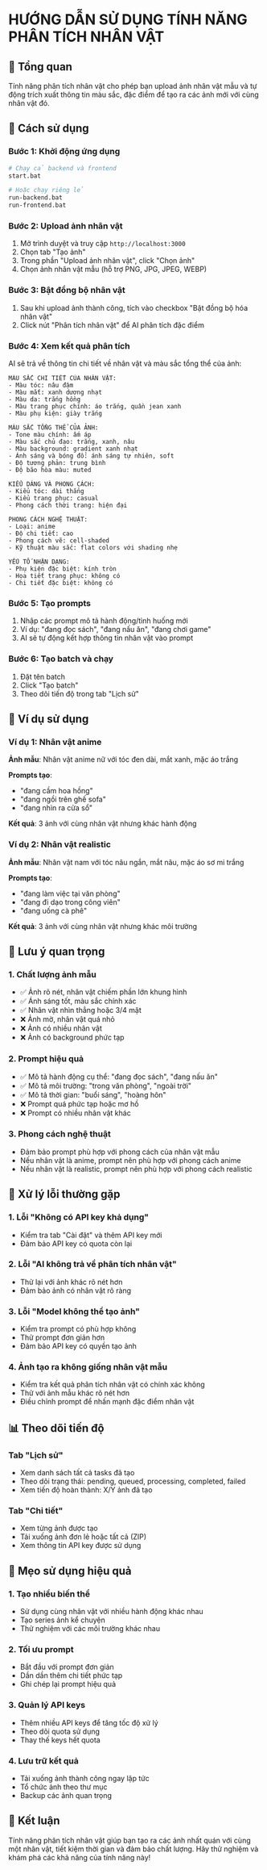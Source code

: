 # HƯỚNG DẪN SỬ DỤNG TÍNH NĂNG PHÂN TÍCH NHÂN VẬT

## 🎯 Tổng quan
Tính năng phân tích nhân vật cho phép bạn upload ảnh nhân vật mẫu và tự động trích xuất thông tin màu sắc, đặc điểm để tạo ra các ảnh mới với cùng nhân vật đó.

## 🚀 Cách sử dụng

### Bước 1: Khởi động ứng dụng
```bash
# Chạy cả backend và frontend
start.bat

# Hoặc chạy riêng lẻ
run-backend.bat
run-frontend.bat
```

### Bước 2: Upload ảnh nhân vật
1. Mở trình duyệt và truy cập `http://localhost:3000`
2. Chọn tab "Tạo ảnh"
3. Trong phần "Upload ảnh nhân vật", click "Chọn ảnh"
4. Chọn ảnh nhân vật mẫu (hỗ trợ PNG, JPG, JPEG, WEBP)

### Bước 3: Bật đồng bộ nhân vật
1. Sau khi upload ảnh thành công, tích vào checkbox "Bật đồng bộ hóa nhân vật"
2. Click nút "Phân tích nhân vật" để AI phân tích đặc điểm

### Bước 4: Xem kết quả phân tích
AI sẽ trả về thông tin chi tiết về nhân vật và màu sắc tổng thể của ảnh:
```
MÀU SẮC CHI TIẾT CỦA NHÂN VẬT:
- Màu tóc: nâu đậm
- Màu mắt: xanh dương nhạt  
- Màu da: trắng hồng
- Màu trang phục chính: áo trắng, quần jean xanh
- Màu phụ kiện: giày trắng

MÀU SẮC TỔNG THỂ CỦA ẢNH:
- Tone màu chính: ấm áp
- Màu sắc chủ đạo: trắng, xanh, nâu
- Màu background: gradient xanh nhạt
- Ánh sáng và bóng đổ: ánh sáng tự nhiên, soft
- Độ tương phản: trung bình
- Độ bão hòa màu: muted

KIỂU DÁNG VÀ PHONG CÁCH:
- Kiểu tóc: dài thẳng
- Kiểu trang phục: casual
- Phong cách thời trang: hiện đại

PHONG CÁCH NGHỆ THUẬT:
- Loại: anime
- Độ chi tiết: cao
- Phong cách vẽ: cell-shaded
- Kỹ thuật màu sắc: flat colors với shading nhẹ

YẾU TỐ NHẬN DẠNG:
- Phụ kiện đặc biệt: kính tròn
- Họa tiết trang phục: không có
- Chi tiết đặc biệt: không có
```

### Bước 5: Tạo prompts
1. Nhập các prompt mô tả hành động/tình huống mới
2. Ví dụ: "đang đọc sách", "đang nấu ăn", "đang chơi game"
3. AI sẽ tự động kết hợp thông tin nhân vật vào prompt

### Bước 6: Tạo batch và chạy
1. Đặt tên batch
2. Click "Tạo batch"
3. Theo dõi tiến độ trong tab "Lịch sử"

## 📝 Ví dụ sử dụng

### Ví dụ 1: Nhân vật anime
**Ảnh mẫu**: Nhân vật anime nữ với tóc đen dài, mắt xanh, mặc áo trắng

**Prompts tạo**:
- "đang cầm hoa hồng"
- "đang ngồi trên ghế sofa"
- "đang nhìn ra cửa sổ"

**Kết quả**: 3 ảnh với cùng nhân vật nhưng khác hành động

### Ví dụ 2: Nhân vật realistic
**Ảnh mẫu**: Nhân vật nam với tóc nâu ngắn, mắt nâu, mặc áo sơ mi trắng

**Prompts tạo**:
- "đang làm việc tại văn phòng"
- "đang đi dạo trong công viên"
- "đang uống cà phê"

**Kết quả**: 3 ảnh với cùng nhân vật nhưng khác môi trường

## 🎨 Lưu ý quan trọng

### 1. Chất lượng ảnh mẫu
- ✅ Ảnh rõ nét, nhân vật chiếm phần lớn khung hình
- ✅ Ánh sáng tốt, màu sắc chính xác
- ✅ Nhân vật nhìn thẳng hoặc 3/4 mặt
- ❌ Ảnh mờ, nhân vật quá nhỏ
- ❌ Ảnh có nhiều nhân vật
- ❌ Ảnh có background phức tạp

### 2. Prompt hiệu quả
- ✅ Mô tả hành động cụ thể: "đang đọc sách", "đang nấu ăn"
- ✅ Mô tả môi trường: "trong văn phòng", "ngoài trời"
- ✅ Mô tả thời gian: "buổi sáng", "hoàng hôn"
- ❌ Prompt quá phức tạp hoặc mơ hồ
- ❌ Prompt có nhiều nhân vật khác

### 3. Phong cách nghệ thuật
- Đảm bảo prompt phù hợp với phong cách của nhân vật mẫu
- Nếu nhân vật là anime, prompt nên phù hợp với phong cách anime
- Nếu nhân vật là realistic, prompt nên phù hợp với phong cách realistic

## 🔧 Xử lý lỗi thường gặp

### 1. Lỗi "Không có API key khả dụng"
- Kiểm tra tab "Cài đặt" và thêm API key mới
- Đảm bảo API key có quota còn lại

### 2. Lỗi "AI không trả về phân tích nhân vật"
- Thử lại với ảnh khác rõ nét hơn
- Đảm bảo ảnh có nhân vật rõ ràng

### 3. Lỗi "Model không thể tạo ảnh"
- Kiểm tra prompt có phù hợp không
- Thử prompt đơn giản hơn
- Đảm bảo API key có quyền tạo ảnh

### 4. Ảnh tạo ra không giống nhân vật mẫu
- Kiểm tra kết quả phân tích nhân vật có chính xác không
- Thử với ảnh mẫu khác rõ nét hơn
- Điều chỉnh prompt để nhấn mạnh đặc điểm nhân vật

## 📊 Theo dõi tiến độ

### Tab "Lịch sử"
- Xem danh sách tất cả tasks đã tạo
- Theo dõi trạng thái: pending, queued, processing, completed, failed
- Xem tiến độ hoàn thành: X/Y ảnh đã tạo

### Tab "Chi tiết"
- Xem từng ảnh được tạo
- Tải xuống ảnh đơn lẻ hoặc tất cả (ZIP)
- Xem thông tin API key được sử dụng

## 🚀 Mẹo sử dụng hiệu quả

### 1. Tạo nhiều biến thể
- Sử dụng cùng nhân vật với nhiều hành động khác nhau
- Tạo series ảnh kể chuyện
- Thử nghiệm với các môi trường khác nhau

### 2. Tối ưu prompt
- Bắt đầu với prompt đơn giản
- Dần dần thêm chi tiết phức tạp
- Ghi chép lại prompt hiệu quả

### 3. Quản lý API keys
- Thêm nhiều API keys để tăng tốc độ xử lý
- Theo dõi quota sử dụng
- Thay thế keys hết quota

### 4. Lưu trữ kết quả
- Tải xuống ảnh thành công ngay lập tức
- Tổ chức ảnh theo thư mục
- Backup các ảnh quan trọng

## 🎯 Kết luận
Tính năng phân tích nhân vật giúp bạn tạo ra các ảnh nhất quán với cùng một nhân vật, tiết kiệm thời gian và đảm bảo chất lượng. Hãy thử nghiệm và khám phá các khả năng của tính năng này!

